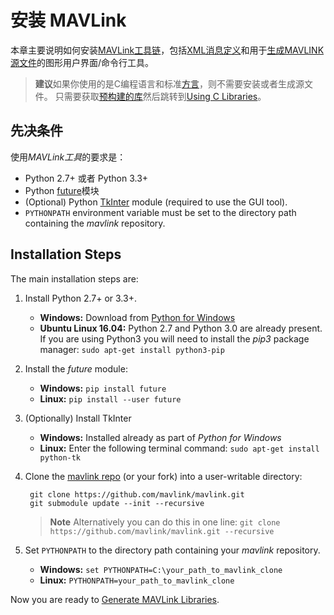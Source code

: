 # 安装 MAVLink

本章主要说明如何安装[MAVLink工具链](https://github.com/mavlink/mavlink)，包括[XML消息定义](../messages/README.md)和用于[生成MAVLINK源文件](../getting_started/generate_libraries.md)的图形用户界面/命令行工具。

> **建议**如果你使用的是C编程语言和标准[方言](../messages/README.md#dialects)，则不需要安装或者生成源文件。 只需要获取[预构建的库](../README.md#prebuilt_libraries)然后跳转到[Using C Libraries](../mavgen_c/README.md)。

## 先决条件

使用*MAVLink工具*的要求是：

* Python 2.7+ 或者 Python 3.3+
* Python [future](http://python-future.org/)模块
* (Optional) Python [TkInter](https://wiki.python.org/moin/TkInter) module (required to use the GUI tool).
* `PYTHONPATH` environment variable must be set to the directory path containing the *mavlink* repository.

## Installation Steps

The main installation steps are:

1. Install Python 2.7+ or 3.3+. 
    * **Windows:** Download from [Python for Windows](https://www.python.org/downloads/)
    * **Ubuntu Linux 16.04:** Python 2.7 and Python 3.0 are already present. If you are using Python3 you will need to install the *pip3* package manager: ```sudo apt-get install python3-pip```
2. Install the *future* module: 
    * **Windows:** ```pip install future```
    * **Linux:** ```pip install --user future```

3. (Optionally) Install TkInter
    
    * **Windows:** Installed already as part of *Python for Windows*
    * **Linux:** Enter the following terminal command: ```sudo apt-get install python-tk```

4. Clone the [mavlink repo](https://github.com/mavlink/mavlink) (or your fork) into a user-writable directory:
    
        git clone https://github.com/mavlink/mavlink.git
        git submodule update --init --recursive
        
    
    > **Note** Alternatively you can do this in one line: ```git clone https://github.com/mavlink/mavlink.git --recursive```

5. Set `PYTHONPATH` to the directory path containing your *mavlink* repository. 
    * **Windows:** `set PYTHONPATH=C:\your_path_to_mavlink_clone`
    * **Linux:** `PYTHONPATH=your_path_to_mavlink_clone`

Now you are ready to [Generate MAVLink Libraries](../getting_started/generate_libraries.md).